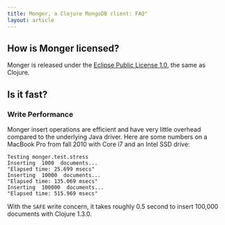 ```yaml
---
title: Monger, a Clojure MongoDB client: FAQ"
layout: article
---
```



## How is Monger licensed?

Monger is released under the [Eclipse Public License 1.0](http://www.eclipse.org/legal/epl-v10.html), the same as Clojure.


## Is it fast?

### Write Performance

Monger insert operations are efficient and have very little overhead compared to the underlying Java driver. Here
are some numbers on a MacBook Pro from fall 2010 with Core i7 and an Intel SSD drive:

```
Testing monger.test.stress
Inserting  1000  documents...
"Elapsed time: 25.699 msecs"
Inserting  10000  documents...
"Elapsed time: 135.069 msecs"
Inserting  100000  documents...
"Elapsed time: 515.969 msecs"
```

With the `SAFE` write concern, it takes roughly 0.5 second to insert 100,000 documents with Clojure 1.3.0.
